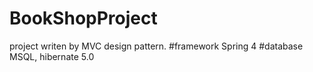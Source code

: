 # BookShopProject
project writen by MVC design pattern.
#framework
Spring 4
#database
MSQL, hibernate 5.0
